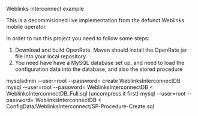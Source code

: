 Weblinks interconnect example

This is a decommisioned live implementation from the defunct Weblinks mobile operator.

In order to run this project you need to follow some steps:

1) Download and build OpenRate. Maven should install the OpenRate jar file into your local repository
2) You need have have a MySQL database set up, and need to load the configuration data into the database, and also the stored procedure

mysqladmin --user=root --password=<password> create WeblinksInterconnectDB
mysql --user=root --password=<password> WeblinksInterconnectDB < WeblinksInterconnectDB_Full.sql (uncompress it first)
mysql --user=root --password=<password> WeblinksInterconnectDB < ConfigData/WeblinksInterconnect/SP-Procedure-Create.sql



